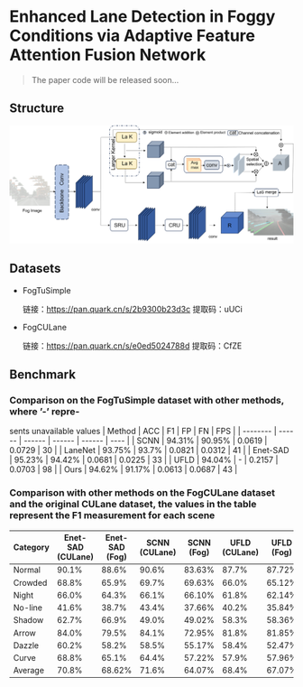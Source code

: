 # Enhanced Lane Detection in Foggy Conditions via Adaptive Feature Attention Fusion Network



> The paper code will be released soon...

## Structure

![Fig1](./assert/Fig1.png)



## Datasets

- FogTuSimple 

  链接：https://pan.quark.cn/s/2b9300b23d3c
  提取码：uUCi

- FogCULane
  
  链接：https://pan.quark.cn/s/e0ed5024788d
  提取码：CfZE

## Benchmark

###  Comparison on the FogTuSimple dataset with other methods, where ’-’ repre-
sents unavailable values
| Method   | ACC    | F1     | FP     | FN     | FPS  |
| -------- | ------ | ------ | ------ | ------ | ---- |
| SCNN     | 94.31% | 90.95% | 0.0619 | 0.0729 | 30   |
| LaneNet  | 93.75% | 93.7%  | 0.0821 | 0.0312 | 41   |
| Enet-SAD | 95.23% | 94.42% | 0.0681 | 0.0225 | 33   |
| UFLD     | 94.04% | -      | 0.2157 | 0.0703 | 98   |
| Ours     | 94.62% | 91.17% | 0.0613 | 0.0687 | 43   |

### Comparison with other methods on the FogCULane dataset and the original CULane dataset, the values in the table represent the F1 measurement for each scene

| Category | Enet-SAD (CULane) | Enet-SAD (Fog) | SCNN (CULane) | SCNN (Fog) | UFLD (CULane) | UFLD (Fog) | Ours (CULane) | Ours (Fog) |
| -------- | ----------------- | -------------- | ------------- | ---------- | ------------- | ---------- | ------------- | ---------- |
| Normal   | 90.1%             | 88.6%          | 90.6%         | 83.63%     | 87.7%         | 87.72%     | 77.57%        | 82.63%     |
| Crowded  | 68.8%             | 65.9%          | 69.7%         | 69.63%     | 66.0%         | 65.12%     | 56.37%        | 61.44%     |
| Night    | 66.0%             | 64.3%          | 66.1%         | 66.10%     | 61.8%         | 62.14%     | 54.09%        | 58.89%     |
| No-line  | 41.6%             | 38.7%          | 43.4%         | 37.66%     | 40.2%         | 35.84%     | 31.39%        | 35.48%     |
| Shadow   | 62.7%             | 66.9%          | 49.0%         | 49.02%     | 58.3%         | 58.36%     | 44.54%        | 50.31%     |
| Arrow    | 84.0%             | 79.5%          | 84.1%         | 72.95%     | 81.8%         | 81.85%     | 65.62%        | 73.07%     |
| Dazzle   | 60.2%             | 58.2%          | 58.5%         | 55.17%     | 58.4%         | 52.47%     | 49.68%        | 53.53%     |
| Curve    | 68.8%             | 65.1%          | 64.4%         | 57.22%     | 57.9%         | 57.96%     | 51.86%        | 57.07%     |
| Average  | 70.8%             | 68.62%         | 71.6%         | 64.07%     | 68.4%         | 67.07%     | 58.69%        | 65.45%     |
